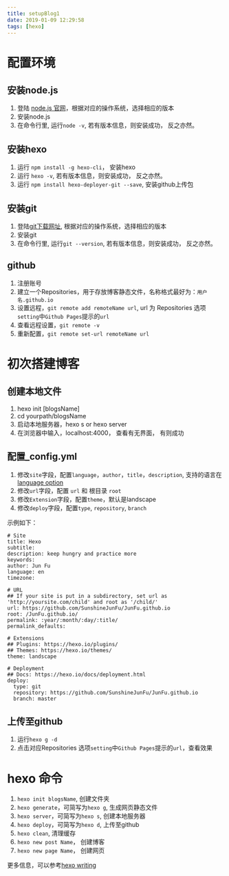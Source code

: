 ```yaml
---
title: setupBlog1
date: 2019-01-09 12:29:58
tags: [hexo]
---
```

# 配置环境

## 安装node.js
1. 登陆 [node.js 官网](https://nodejs.org/en/)，根据对应的操作系统，选择相应的版本
2. 安装node.js
3. 在命令行里, 运行`node -v`, 若有版本信息，则安装成功， 反之亦然。

## 安装hexo

1. 运行 `npm install -g hexo-cli`， 安装hexo
2. 运行 `hexo -v`, 若有版本信息，则安装成功， 反之亦然。
3. 运行 `npm install hexo-deployer-git --save`, 安装github上传包

## 安装git
1. 登陆[git下载网址](https://git-scm.com/downloads), 根据对应的操作系统，选择相应的版本
2. 安装git
3. 在命令行里, 运行`git --version`, 若有版本信息，则安装成功， 反之亦然。

## github 
1. 注册账号
2. 建立一个Repositories，用于存放博客静态文件，名称格式最好为：`用户名.github.io`
3. 设置远程，`git remote add remoteName url`, url 为 Repositories 选项`setting`中`Github Pages`提示的`url`
4. 查看远程设置，`git remote -v`
5. 重新配置，`git remote set-url remoteName url`

# 初次搭建博客

## 创建本地文件
1. hexo init [blogsName]
2. cd yourpath/blogsName
3. 启动本地服务器，hexo s or hexo server
4. 在浏览器中输入，localhost:4000， 查看有无界面， 有则成功

## 配置_config.yml
1. 修改`site`字段，配置`language`，`author`，`title`，`description`, 支持的语言在[language option](https://github.com/iissnan/hexo-theme-next/wiki/%E8%AE%BE%E7%BD%AE%E8%AF%AD%E8%A8%80)
2. 修改`url`字段，配置 `url` 和 根目录 `root`
3. 修改`Extension`字段，配置`theme`，默认是landscape
4. 修改`deploy`字段，配置`type`, `repository`, `branch`

示例如下：
``` 
# Site
title: Hexo
subtitle:
description: keep hungry and practice more
keywords:
author: Jun Fu
language: en
timezone:

# URL
## If your site is put in a subdirectory, set url as 'http://yoursite.com/child' and root as '/child/'
url: https://github.com/SunshineJunFu/JunFu.github.io
root: /JunFu.github.io/
permalink: :year/:month/:day/:title/
permalink_defaults:

# Extensions
## Plugins: https://hexo.io/plugins/
## Themes: https://hexo.io/themes/
theme: landscape

# Deployment
## Docs: https://hexo.io/docs/deployment.html
deploy:
  type: git 
  repository: https://github.com/SunshineJunFu/JunFu.github.io
  branch: master

```

## 上传至github
1. 运行`hexo g -d`
2. 点击对应Repositories 选项`setting`中`Github Pages`提示的`url`，查看效果

# hexo 命令

1. `hexo init blogsName`, 创建文件夹
2. `hexo generate`，可简写为`hexo g`, 生成网页静态文件 
3. `hexo server`，可简写为`hexo s`, 创建本地服务器
4. `hexo deploy`，可简写为`hexo d`, 上传至github
5. `hexo clean`, 清理缓存
6. `hexo new post Name`， 创建博客
7. `hexo new page Name`，  创建网页

更多信息，可以参考[hexo writing](https://hexo.io/zh-cn/docs/writing.html)

